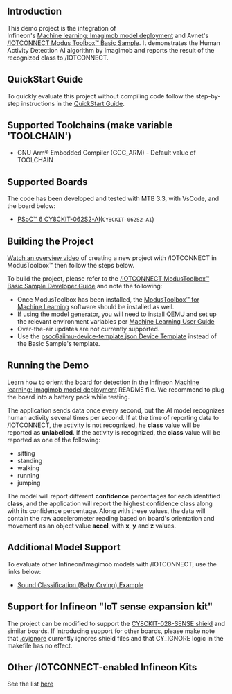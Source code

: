 ## Introduction

This demo project is the integration of  
Infineon's [Machine learning: Imagimob model deployment](https://github.com/Infineon/mtb-example-ml-imagimob-deploy/tree/release-v1.1.0) and Avnet's [/IOTCONNECT Modus Toolbox&trade; Basic Sample](https://github.com/avnet-iotconnect/avnet-iotc-mtb-basic-example/tree/release-v6.0.0). It demonstrates the Human Activity Detection AI algorithm by Imagimob and reports the result of the recognized class to /IOTCONNECT.

## QuickStart Guide

To quickly evaluate this project without compiling code follow the step-by-step instructions in the [QuickStart Guide](QUICKSTART.md).

## Supported Toolchains (make variable 'TOOLCHAIN')

* GNU Arm® Embedded Compiler (GCC_ARM) - Default value of TOOLCHAIN

## Supported Boards

The code has been developed and tested with MTB 3.3, with VsCode, and the board below:

- [PSoC&trade; 6 CY8CKIT-062S2-AI](https://www.infineon.com/cms/en/product/evaluation-boards/cy8ckit-062s2-ai/)(`CY8CKIT-062S2-AI`)

## Building the Project

[Watch an overview video](https://saleshosted.z13.web.core.windows.net/media/ifx/videos/IFX%20Modus%20with%20IoTConnect.mp4) of creating a new project with /IOTCONNECT in ModusToolbox&trade; then follow the steps below.

To build the project, please refer to the
[/IOTCONNECT ModusToolbox&trade; Basic Sample Developer Guide](https://github.com/avnet-iotconnect/avnet-iotc-mtb-basic-example/tree/release-v7.0.1/DEVELOPER_GUIDE.md)
and note the following:
- Once ModusToolbox has been installed, the
    [ModusToolbox&trade; for Machine Learning](https://softwaretools.infineon.com/tools/com.ifx.tb.tool.modustoolboxpackmachinelearning)
    software should be installed as well.
- If using the model generator, you will need to install QEMU and set up the relevant environment variables
    per [Machine Learning User Guide](https://www.infineon.com/dgdl/Infineon-Infineon-ModusToolbox_Machine_Learning_User_Guide-UserManual-v02_00-EN-UserManual-v09_00-EN.pdf?fileId=8ac78c8c83cd308101840de7e95a09df)
- Over-the-air updates are not currently supported.
- Use the [psoc6aiimu-device-template.json Device Template](files/psoc6aiimu-device-template.json) instead of the Basic Sample's template.

## Running the Demo

Learn how to orient the board for detection in the
Infineon [Machine learning: Imagimob model deployment](https://github.com/Infineon/mtb-example-ml-imagimob-deploy/tree/release-v1.1.0) 
README file. We recommend to plug the board into a battery pack while testing.

The application sends data once every second, but the AI model recognizes human activity several times per second. If at the time of reporting data to /IOTCONNECT, the activity is not recognized, he **class** value will be reported as **unlabelled**.
If the activity is recognized, the **class** value will be reported as one of the following:
* sitting
* standing
* walking
* running
* jumping

The model will report different **confidence** percentages for each identified **class**, and the application will report the highest confidence class along with its confidence percentage.
Along with these values, the data will contain the raw accelerometer reading based on board's orientation and movement as an object value **accel**, with **x**, **y** and **z** values.

## Additional Model Support

To evaluate other Infineon/Imagimob models with /IOTCONNECT, use the links below:
* [Sound Classification (Baby Crying) Example](https://github.com/avnet-iotconnect/avnet-iotc-mtb-ai-baby-monitor/)

## Support for Infineon "IoT sense expansion kit"

The project can be modified to support the [CY8CKIT-028-SENSE shield](https://www.infineon.com/cms/en/product/evaluation-boards/cy8ckit-028-sense/) and similar boards.
If introducing support for other boards, please make note that [.cyignore](.cyignore) currently ignores shield files and that CY_IGNORE logic in the makefile has no effect.

## Other /IOTCONNECT-enabled Infineon Kits
See the list [here](https://avnet-iotconnect.github.io/#infineon-technologies)
